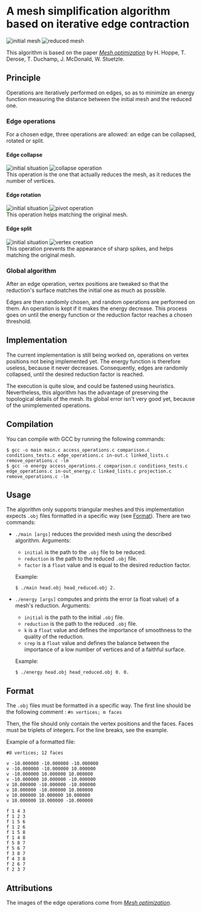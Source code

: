 # A mesh simplification algorithm based on iterative edge contraction
![initial mesh](https://i.imgur.com/c4XOg8p.png) ![reduced mesh](https://i.imgur.com/z7ff6Wx.png)

This algorithm is based on the paper [_Mesh optimization_](https://doi.org/10.1145/166117.166119) by H. Hoppe, T. Derose, T. Duchamp, J. McDonald, W. Stuetzle.

## Principle
Operations are iteratively performed on edges, so as to minimize an energy function measuring the distance between the initial mesh and the reduced one. 

### Edge operations
For a chosen edge, three operations are allowed: an edge can be collapsed, rotated or split.

#### Edge collapse
![initial situation](https://i.imgur.com/GUarpWn.png) ![collapse operation](https://i.imgur.com/srvrpOq.png) \
This operation is the one that actually reduces the mesh, as it reduces the number of vertices.

#### Edge rotation
![initial situation](https://i.imgur.com/GUarpWn.png) ![pivot operation](https://i.imgur.com/pD7kvtz.png) \
This operation helps matching the original mesh.

#### Edge split
![initial situation](https://i.imgur.com/GUarpWn.png) ![vertex creation](https://i.imgur.com/io3a8Ot.png) \
This operation prevents the appearance of sharp spikes, and helps matching the original mesh.

### Global algorithm
After an edge operation, vertex positions are tweaked so that the reduction's surface matches the initial one as much as possible.

Edges are then randomly chosen, and random operations are performed on them. An operation is kept if it makes the energy decrease. This process goes on until the energy function or the reduction factor reaches a chosen threshold.

## Implementation
The current implementation is still being worked on, operations on vertex positions not being implemented yet. The energy function is therefore useless, because it never decreases. Consequently, edges are randomly collapsed, until the desired reduction factor is reached.

The execution is quite slow, and could be fastened using heuristics. Nevertheless, this algorithm has the advantage of preserving the topological details of the mesh. Its global error isn't very good yet, because of the unimplemented operations.

 ## Compilation
 You can compile with GCC by running the following commands:
```
$ gcc -o main main.c access_operations.c comparison.c conditions_tests.c edge_operations.c in-out.c linked_lists.c remove_operations.c -lm
$ gcc -o energy access_operations.c comparison.c conditions_tests.c edge_operations.c in-out_energy.c linked_lists.c projection.c remove_operations.c -lm
```

## Usage
The algorithm only supports triangular meshes and this implementation expects `.obj` files formatted in a specific way (see [Format](#format)). There are two commands:
* `./main [args]` reduces the provided mesh using the described algorithm. Arguments:
  * `initial` is the path to the `.obj` file to be reduced.
  * `reduction` is the path to the reduced `.obj` file.
  * `factor` is a `float` value and is equal to the desired reduction factor.

  Example:
  ```
  $ ./main head.obj head_reduced.obj 2.
  ```

* `./energy [args]` computes and prints the error (a float value) of a mesh's reduction. Arguments:
  * `initial` is the path to the initial `.obj` file.
  * `reduction` is the path to the reduced `.obj` file.
  * `k` is a `float` value and defines the importance of smoothness to the quality of the reduction.
  * `crep` is a `float` value and defines the balance between the importance of a low number of vertices and of a faithful surface.

  Example:
  ```
  $ ./energy head.obj head_reduced.obj 0. 0.
  ```

## Format
The `.obj` files must be formatted in a specific way. The first line should be the following comment :
```#n vertices; m faces```

Then, the file should only contain the vertex positions and the faces. Faces must be triplets of integers. For the line breaks, see the example.

Example of a formatted file:
```obj
#8 vertices; 12 faces

v -10.000000 -10.000000 -10.000000
v -10.000000 -10.000000 10.000000
v -10.000000 10.000000 10.000000
v -10.000000 10.000000 -10.000000
v 10.000000 -10.000000 -10.000000
v 10.000000 -10.000000 10.000000
v 10.000000 10.000000 10.000000
v 10.000000 10.000000 -10.000000

f 1 4 3
f 1 2 3
f 1 5 6
f 1 2 6
f 1 5 8
f 1 4 8
f 5 8 7
f 5 6 7
f 3 8 7
f 4 3 8
f 2 6 7
f 2 3 7
```
## Attributions
The images of the edge operations come from [_Mesh optimization_](https://doi.org/10.1145/166117.166119).
